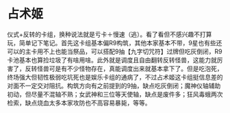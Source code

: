 # 占术姬

仪式+反转的卡组，换种说法就是亏卡＋慢速（逃）。看了看但不感兴趣不打算玩，简单记下笔记。首先这卡组基本偏R9构筑，其他本家基本不带，9星也有些还可以的主卡用不上也能当祭品，可以搭配9抽【九字切咒符】过牌但吃灰倒闭，R9卡池基本也算捡垃圾了有啥用啥。此外就是调度且自由翻转反转怪兽，这能力就厉害了，反转怪兽可是有不少怪物存在，真能调度出来就基本拿下了。但是吃泡死，终场强大但韧性极弱吃坑死也是娱乐卡组的通病了，不过占术姬这卡组挺信息差的对面不一定交对阻抗。构筑方向有之前提到的9抽，缺点吃灰倒闭；魔神仪轴辅助初动，但尽量不混轴不熟；女武神和三位等天使轴，缺点是废件多；狂风毒蛾两次检索，缺点烧血太多本家攻防也不高容易暴毙，等等。
